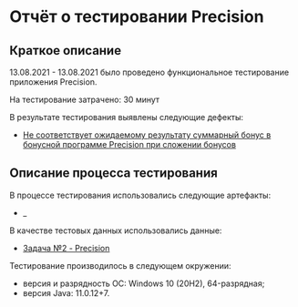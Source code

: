 # Отчёт о тестировании Precision

## Краткое описание

13.08.2021 - 13.08.2021 было проведено функциональное тестирование приложения Precision.

На тестирование затрачено: 30 минут

В результате тестирования выявлены следующие дефекты:
* [Не соответствует ожидаемому результату суммарный бонус в бонусной программе Precision при сложении бонусов](https://github.com/Axolotlick/Precision/issues/1)

## Описание процесса тестирования

В процессе тестирования использовались следующие артефакты:
* _

В качестве тестовых данных использовались данные:
* [Задача №2 - Precision](https://github.com/netology-code/javaqa-homeworks/tree/master/programming#%D0%B7%D0%B0%D0%B4%D0%B0%D1%87%D0%B0-2---precision)

Тестирование производилось в следующем окружении:
* версия и разрядность ОС: Windows 10 (20H2), 64-разрядная;
* версия Java: 11.0.12+7.
